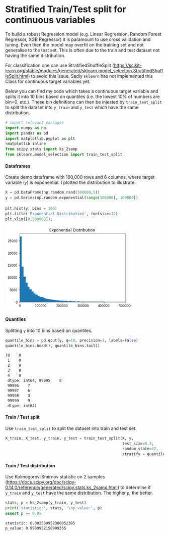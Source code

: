 
# Stratified Train/Test split for continuous variables

To build a robust Regression model (e.g. Linear Regression, Random Forest Regressor, XGB Regressor) it is paramount to use cross validation and tuning. Even then the model may overfit on the training set and not generalise to the test set. This is often due to the train and test dataset not having the same distribution.

For classification one can use StratifiedShuffleSplit (https://scikit-learn.org/stable/modules/generated/sklearn.model_selection.StratifiedShuffleSplit.html) to avoid this issue. Sadly `sklearn` has not implemented this Class for continuous target variables yet. 

Below you can find my code which takes a continuous target variable and splits it into 10 bins based on quantiles (i.e. the lowest 10% of numbers are bin=0, etc.). These bin definitions can then be injested by `train_test_split` to split the dataset into `y_train` and `y_test` which have the same distribution.


```python
# import relevant packages
import numpy as np
import pandas as pd
import matplotlib.pyplot as plt
%matplotlib inline
from scipy.stats import ks_2samp
from sklearn.model_selection import train_test_split
```

#### Dataframes

Create demo dataframe with 100,000 rows and 6 columns, where target variable (`y`) is exponential. 
I plotted the distribution to illustrate.


```python
X = pd.DataFrame(np.random.rand(100000,5))
y = pd.Series(np.random.exponential(range(100000), 100000))

plt.hist(y, bins = 100)
plt.title('Exponential Distribution', fontsize=12)
plt.xlim([0,500000]);
```


![png](output_3_0.png)


#### Quantiles
Splitting `y` into 10 bins based on quantiles.


```python
quantile_bins = pd.qcut(y, q=10, precision=1, labels=False)
quantile_bins.head(), quantile_bins.tail()
```




    (0    0
     1    0
     2    0
     3    0
     4    0
     dtype: int64, 99995    8
     99996    7
     99997    6
     99998    3
     99999    9
     dtype: int64)



#### Train / Test split
Use `train_test_split` to split the dataset into train and test set.


```python
X_train, X_test, y_train, y_test = train_test_split(X, y, 
                                                    test_size=0.3, 
                                                    random_state=42, 
                                                    stratify = quantile_bins)
```

#### Train / Test distribution

Use Kolmogorov-Smirnov statistic on 2 samples (https://docs.scipy.org/doc/scipy-0.14.0/reference/generated/scipy.stats.ks_2samp.html) to determine if `y_train` and `y_test` have the same distribution. The higher `p`, the better.


```python
stats, p = ks_2samp(y_train, y_test)
print('statistic:', stats, '\np_value:', p)
assert p >= 0.95
```

    statistic: 0.002580952380952385 
    p_value: 0.9989952158999355



```python

```
